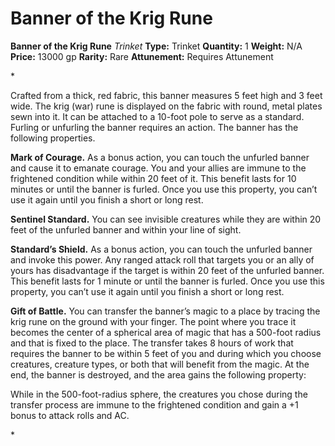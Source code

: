 # Banner of the Krig Rune

**Banner of the Krig Rune**
_Trinket_
**Type:** Trinket
**Quantity:** 1
**Weight:** N/A
**Price:** 13000 gp
**Rarity:** Rare
**Attunement:** Requires Attunement

*<p>Crafted from a thick, red fabric, this banner measures 5 feet high and 3 feet wide. The krig (war) rune is displayed on the fabric with round, metal plates sewn into it. It can be attached to a 10-foot pole to serve as a standard. Furling or unfurling the banner requires an action. The banner has the following properties.

**Mark of Courage.** As a bonus action, you can touch the unfurled banner and cause it to emanate courage. You and your allies are immune to the frightened condition while within 20 feet of it. This benefit lasts for 10 minutes or until the banner is furled. Once you use this property, you can’t use it again until you finish a short or long rest.

**Sentinel Standard.** You can see invisible creatures while they are within 20 feet of the unfurled banner and within your line of sight.

**Standard’s Shield.** As a bonus action, you can touch the unfurled banner and invoke this power. Any ranged attack roll that targets you or an ally of yours has disadvantage if the target is within 20 feet of the unfurled banner. This benefit lasts for 1 minute or until the banner is furled. Once you use this property, you can’t use it again until you finish a short or long rest.

**Gift of Battle.** You can transfer the banner’s magic to a place by tracing the krig rune on the ground with your finger. The point where you trace it becomes the center of a spherical area of magic that has a 500-foot radius and that is fixed to the place. The transfer takes 8 hours of work that requires the banner to be within 5 feet of you and during which you choose creatures, creature types, or both that will benefit from the magic. At the end, the banner is destroyed, and the area gains the following property:

While in the 500-foot-radius sphere, the creatures you chose during the transfer process are immune to the frightened condition and gain a +1 bonus to attack rolls and AC.</p>*